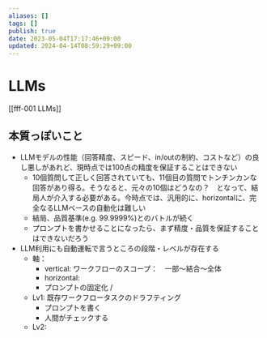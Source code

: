 ```yaml
---
aliases: []
tags: []
publish: true
date: 2023-05-04T17:17:46+09:00
updated: 2024-04-14T08:59:29+09:00
---
```

# LLMs

[[fff-001 LLMs]]

## 本質っぽいこと
- LLMモデルの性能（回答精度、スピード、in/outの制約、コストなど）の良し悪しがあれど、現時点では100点の精度を保証することはできない
	- 10個質問して正しく回答されていても、11個目の質問でトンチンカンな回答があり得る。そうなると、元々の10個はどうなの？　となって、結局人が介入する必要がある。今時点では、汎用的に、horizontalに、完全なるLLMベースの自動化は難しい
	- 結局、品質基準(e.g. 99.9999%)とのバトルが続く
	- プロンプトを書かせることになったら、まず精度・品質を保証することはできないだろう
- LLM利用にも自動運転で言うところの段階・レベルが存在する
	- 軸：
		- vertical: ワークフローのスコープ：　一部〜結合〜全体
		- horizontal: 
		- プロンプトの固定化 / 
	- Lv1: 既存ワークフロータスクのドラフティング
		- プロンプトを書く
		- 人間がチェックする
	- Lv2: 